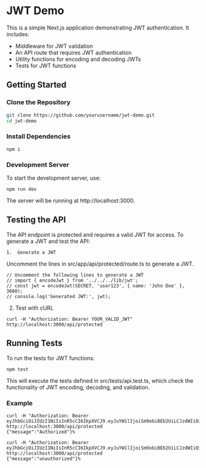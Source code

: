 # JWT Demo

This is a simple Next.js application demonstrating JWT authentication. It includes:

- Middleware for JWT validation
- An API route that requires JWT authentication
- Utility functions for encoding and decoding JWTs
- Tests for JWT functions

## Getting Started

### Clone the Repository

```bash
git clone https://github.com/yourusername/jwt-demo.git
cd jwt-demo
```

### Install Dependencies
```
npm i
```
### Development Server

To start the development server, use:
```
npm run dev
```

The server will be running at http://localhost:3000.

## Testing the API

The API endpoint is protected and requires a valid JWT for access. To generate a JWT and test the API:

	1.	Generate a JWT
Uncomment the lines in src/app/api/protected/route.ts to generate a JWT.
```
// Uncomment the following lines to generate a JWT
// import { encodeJwt } from '../../../lib/jwt';
// const jwt = encodeJwt(SECRET, 'user123', { name: 'John Doe' }, 3600);
// console.log('Generated JWT:', jwt);
```
  2.	Test with cURL
```
curl -H "Authorization: Bearer YOUR_VALID_JWT" http://localhost:3000/api/protected
```

## Running Tests

To run the tests for JWT functions:

```
npm test
```
This will execute the tests defined in src/tests/api.test.ts, which check the functionality of JWT encoding, decoding, and validation.

### Example
```
curl -H "Authorization: Bearer eyJhbGciOiJIUzI1NiIsInR5cCI6IkpXVCJ9.eyJuYW1lIjoiSm9obiBEb2UiLCJzdWIiOiJ1c2VyMTIzIiwiZXhwIjoxNzIxODc4MjE2fQ.YTJpN0wzSE44a3AyQUU3TW5QZk8ySkRmNEcyV3Y0NENSTWxtUW91WHY3QT0" http://localhost:3000/api/protected
{"message":"Authorized"}%
```

```
curl -H "Authorization: Bearer eyJhbGciOiJIUzI1NiIsInR5cCI6IkpXVCJ9.eyJuYW1lIjoiSm9obiBEb2UiLCJzdWIiOiJ1c2VyMTIzIiwiZXhwIjoxNzIxODc3NzU3fQ.czNLQjA0cHNPK0JHemFGU291bFA0MS9NNW5LT3lVOSt4cUlpNW5Y" http://localhost:3000/api/protected
{"message":"unauthorized"}%
```
